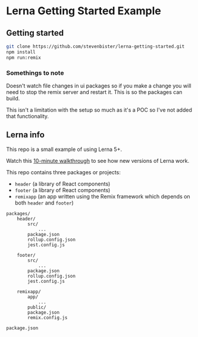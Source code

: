 # Lerna Getting Started Example

## Getting started

```bash
git clone https://github.com/stevenbister/lerna-getting-started.git
npm install
npm run:remix
```

### Somethings to note
Doesn't watch file changes in ui packages so if you make a change you will need to stop the remix server and restart it. This is so the packages can build.

This isn't a limitation with the setup so much as it's a POC so I've not added that functionality.


## Lerna info

This repo is a small example of using Lerna 5+.

Watch this [10-minute walkthrough](https://youtu.be/1oxFYphTS4Y) to see how new versions of Lerna work.

This repo contains three packages or projects:

- `header` (a library of React components)
- `footer` (a library of React components)
- `remixapp` (an app written using the Remix framework which depends on both `header` and `footer`)

```
packages/
    header/
        src/
            ...
        package.json
        rollup.config.json
        jest.config.js

    footer/
        src/
            ...
        package.json
        rollup.config.json
        jest.config.js

    remixapp/
        app/
            ...
        public/
        package.json
        remix.config.js

package.json
```
